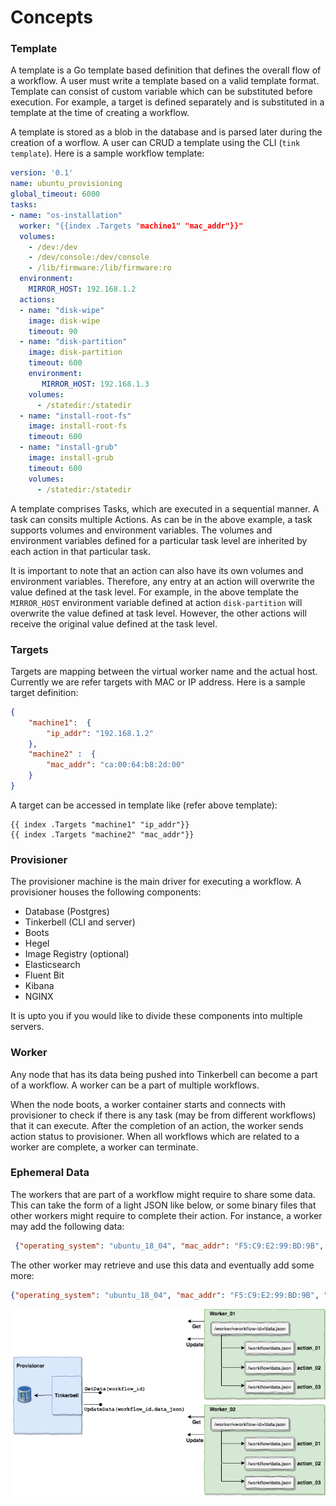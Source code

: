 # Concepts

### Template

A template is a Go template based definition that defines the overall flow of a workflow. A user must write a template based on a valid template format. Template can consist of custom variable which can be substituted before execution. For example, a target is defined separately and is substituted in a template at the time of creating a workflow.

A template is stored as a blob in the database and is parsed later during the creation of a worflow. A user can CRUD a template using the CLI (`tink template`). Here is a sample workflow template: 

```yaml
version: '0.1'
name: ubuntu_provisioning
global_timeout: 6000
tasks:
- name: "os-installation"
  worker: "{{index .Targets "machine1" "mac_addr"}}"
  volumes:
    - /dev:/dev
    - /dev/console:/dev/console
    - /lib/firmware:/lib/firmware:ro
  environment:
    MIRROR_HOST: 192.168.1.2
  actions:
  - name: "disk-wipe"
    image: disk-wipe
    timeout: 90
  - name: "disk-partition"
    image: disk-partition
    timeout: 600
    environment:
       MIRROR_HOST: 192.168.1.3
    volumes:
      - /statedir:/statedir
  - name: "install-root-fs"
    image: install-root-fs
    timeout: 600
  - name: "install-grub"
    image: install-grub
    timeout: 600
    volumes:
      - /statedir:/statedir
```

A template comprises Tasks, which are executed in a sequential manner. A task can consits multiple Actions. As can be in the above example, a task supports volumes and environment variables. The volumes and environment variables defined for a particular task level are inherited by each action in that particular task. 

It is important to note that an action can also have its own volumes and environment variables. Therefore, any entry at an action will overwrite the value defined at the task level. For example, in the above template the `MIRROR_HOST` environment variable defined at action `disk-partition` will overwrite the value defined at task level. However, the other actions will receive the original value defined at the task level.


### Targets

Targets are mapping between the virtual worker name and the actual host. Currently we are refer targets with MAC or IP address. Here is a sample target definition:

```json
{
    "machine1":  {
        "ip_addr": "192.168.1.2"
    },
    "machine2" :  {
        "mac_addr": "ca:00:64:b8:2d:00"
    }
}
```

A target can be accessed in template like (refer above template):

```
{{ index .Targets "machine1" "ip_addr"}}
{{ index .Targets "machine2" "mac_addr"}}
```

### Provisioner

The provisioner machine is the main driver for executing a workflow. A provisioner houses the following components:
 - Database (Postgres)
 - Tinkerbell (CLI and server)
 - Boots 
 - Hegel
 - Image Registry (optional)
 - Elasticsearch
 - Fluent Bit
 - Kibana
 - NGINX

It is upto you if you would like to divide these components into multiple servers.

### Worker

Any node that has its data being pushed into Tinkerbell can become a part of a workflow. A worker can be a part of multiple workflows. 

When the node boots, a worker container starts and connects with provisioner to check if there is any task (may be from different workflows) that it can execute. After the completion of an action, the worker sends action status to provisioner. When all workflows which are related to a worker are complete, a worker can terminate. 


### Ephemeral Data

The workers that are part of a workflow might require to share some data. This can take the form of a light JSON like below, or some binary files that other workers might require to complete their action. For instance, a worker may add the following data:

```json
 {"operating_system": "ubuntu_18_04", "mac_addr": "F5:C9:E2:99:BD:9B", "instance_id": "123e4567-e89b-12d3-a456-426655440000"}
```

The other worker may retrieve and use this data and eventually add some more:

```json
{"operating_system": "ubuntu_18_04", "mac_addr": "F5:C9:E2:99:BD:9B", "instance_id": "123e4567-e89b-12d3-a456-426655440000", "ip_addresses": [{"address_family": 4, "address": "172.27.0.23", "cidr": 31, "private": true}]}
```
![](img/ephemeral-data.png)


